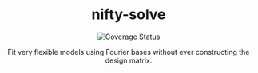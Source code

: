 <div align="Center">

# nifty-solve

[![Coverage Status](https://coveralls.io/repos/github/andycasey/nifty-solve/badge.svg?branch=main)](https://coveralls.io/github/andycasey/nifty-solve?branch=main)

Fit very flexible models using Fourier bases without ever constructing the design matrix.
</div>
